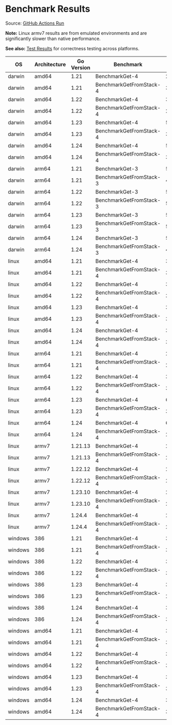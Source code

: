 # Benchmark Results

Source: [GitHub Actions Run](https://github.com/outrigdev/goid/actions/runs/16091915987/job/45409895718)

**Note:** Linux armv7 results are from emulated environments and are significantly slower than native performance.

**See also:** [Test Results](testresults.md) for correctness testing across platforms.

| OS | Architecture | Go Version | Benchmark | Iterations | ns/op |
|---|---|---|---|---|---|
| darwin | amd64 | 1.21 | BenchmarkGet-4 | 294028 | 3753 |
| darwin | amd64 | 1.21 | BenchmarkGetFromStack-4 | 331011 | 3609 |
| darwin | amd64 | 1.22 | BenchmarkGet-4 | 310675 | 3870 |
| darwin | amd64 | 1.22 | BenchmarkGetFromStack-4 | 297252 | 3906 |
| darwin | amd64 | 1.23 | BenchmarkGet-4 | 570482876 | 2.149 |
| darwin | amd64 | 1.23 | BenchmarkGetFromStack-4 | 366036 | 3425 |
| darwin | amd64 | 1.24 | BenchmarkGet-4 | 571967260 | 2.093 |
| darwin | amd64 | 1.24 | BenchmarkGetFromStack-4 | 353312 | 3328 |
| darwin | arm64 | 1.21 | BenchmarkGet-3 | 525079 | 2471 |
| darwin | arm64 | 1.21 | BenchmarkGetFromStack-3 | 484431 | 2530 |
| darwin | arm64 | 1.22 | BenchmarkGet-3 | 505934 | 2236 |
| darwin | arm64 | 1.22 | BenchmarkGetFromStack-3 | 501240 | 2338 |
| darwin | arm64 | 1.23 | BenchmarkGet-3 | 551324269 | 2.148 |
| darwin | arm64 | 1.23 | BenchmarkGetFromStack-3 | 529714 | 2259 |
| darwin | arm64 | 1.24 | BenchmarkGet-3 | 578396758 | 2.088 |
| darwin | arm64 | 1.24 | BenchmarkGetFromStack-3 | 495888 | 2360 |
| linux | amd64 | 1.21 | BenchmarkGet-4 | 364442 | 3204 |
| linux | amd64 | 1.21 | BenchmarkGetFromStack-4 | 378756 | 3189 |
| linux | amd64 | 1.22 | BenchmarkGet-4 | 361702 | 3257 |
| linux | amd64 | 1.22 | BenchmarkGetFromStack-4 | 365979 | 3283 |
| linux | amd64 | 1.23 | BenchmarkGet-4 | 384317960 | 3.123 |
| linux | amd64 | 1.23 | BenchmarkGetFromStack-4 | 366117 | 3279 |
| linux | amd64 | 1.24 | BenchmarkGet-4 | 385344177 | 3.119 |
| linux | amd64 | 1.24 | BenchmarkGetFromStack-4 | 372216 | 3235 |
| linux | arm64 | 1.21 | BenchmarkGet-4 | 293150 | 4072 |
| linux | arm64 | 1.21 | BenchmarkGetFromStack-4 | 294363 | 4065 |
| linux | arm64 | 1.22 | BenchmarkGet-4 | 310695 | 3812 |
| linux | arm64 | 1.22 | BenchmarkGetFromStack-4 | 314676 | 3820 |
| linux | arm64 | 1.23 | BenchmarkGet-4 | 678152516 | 1.769 |
| linux | arm64 | 1.23 | BenchmarkGetFromStack-4 | 318222 | 3753 |
| linux | arm64 | 1.24 | BenchmarkGet-4 | 678223470 | 1.769 |
| linux | arm64 | 1.24 | BenchmarkGetFromStack-4 | 294981 | 4027 |
| linux | armv7 | 1.21.13 | BenchmarkGet-4 | 22076 | 53649 |
| linux | armv7 | 1.21.13 | BenchmarkGetFromStack-4 | 22030 | 54560 |
| linux | armv7 | 1.22.12 | BenchmarkGet-4 | 22569 | 52879 |
| linux | armv7 | 1.22.12 | BenchmarkGetFromStack-4 | 23438 | 53174 |
| linux | armv7 | 1.23.10 | BenchmarkGet-4 | 21943 | 55462 |
| linux | armv7 | 1.23.10 | BenchmarkGetFromStack-4 | 21566 | 55758 |
| linux | armv7 | 1.24.4 | BenchmarkGet-4 | 22930 | 52757 |
| linux | armv7 | 1.24.4 | BenchmarkGetFromStack-4 | 22419 | 53334 |
| windows | 386 | 1.21 | BenchmarkGet-4 | 338602 | 3567 |
| windows | 386 | 1.21 | BenchmarkGetFromStack-4 | 345255 | 3498 |
| windows | 386 | 1.22 | BenchmarkGet-4 | 313646 | 3568 |
| windows | 386 | 1.22 | BenchmarkGetFromStack-4 | 348753 | 3573 |
| windows | 386 | 1.23 | BenchmarkGet-4 | 356015263 | 3.354 |
| windows | 386 | 1.23 | BenchmarkGetFromStack-4 | 299224 | 3601 |
| windows | 386 | 1.24 | BenchmarkGet-4 | 360921033 | 3.386 |
| windows | 386 | 1.24 | BenchmarkGetFromStack-4 | 351578 | 3563 |
| windows | amd64 | 1.21 | BenchmarkGet-4 | 320881 | 3476 |
| windows | amd64 | 1.21 | BenchmarkGetFromStack-4 | 331588 | 3491 |
| windows | amd64 | 1.22 | BenchmarkGet-4 | 373081 | 3291 |
| windows | amd64 | 1.22 | BenchmarkGetFromStack-4 | 376132 | 3301 |
| windows | amd64 | 1.23 | BenchmarkGet-4 | 358471441 | 3.348 |
| windows | amd64 | 1.23 | BenchmarkGetFromStack-4 | 346507 | 3629 |
| windows | amd64 | 1.24 | BenchmarkGet-4 | 354911352 | 3.326 |
| windows | amd64 | 1.24 | BenchmarkGetFromStack-4 | 310999 | 3658 |